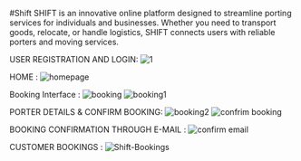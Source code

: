 
#Shift 
SHIFT is an innovative online platform designed to streamline porting services for individuals and businesses.
Whether you need to transport goods, relocate, or handle logistics, SHIFT connects users with reliable porters and moving services.


USER REGISTRATION AND LOGIN:
![1](https://github.com/user-attachments/assets/6654bf35-6104-44c8-b7fa-d96ef3c83582)

HOME :
![homepage](https://github.com/user-attachments/assets/730d5053-31c4-424c-b086-9e45fc8edcfb)

Booking Interface :
![booking](https://github.com/user-attachments/assets/123a482d-e46e-45c3-bb5c-efb3c8921383)
![booking1](https://github.com/user-attachments/assets/53e68d50-04ad-4044-8ef5-a86816d8ee95)

PORTER DETAILS & CONFIRM BOOKING:
![booking2](https://github.com/user-attachments/assets/35b766e2-27ea-48d0-9e20-65018d9e3c3b)
![confrim booking](https://github.com/user-attachments/assets/66f2c3a3-e253-4e3b-a40d-0752d07af581)



 BOOKING CONFIRMATION THROUGH E-MAIL :
![confirm email](https://github.com/user-attachments/assets/e411c0d1-63c1-4d70-b7ad-fc1d2af962af)


CUSTOMER BOOKINGS :
![Shift-Bookings](https://github.com/user-attachments/assets/a4a1913a-3e60-4380-b865-2741e6a81e3a)



